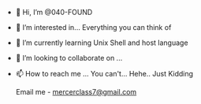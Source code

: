 - 👋 Hi, I’m @040-FOUND
- 👀 I’m interested in... Everything you can think of
- 🌱 I’m currently learning Unix Shell and host language
- 🤝 I’m looking to collaborate on ...
- 📫 How to reach me ... You can't...
   Hehe.. Just Kidding

     Email me - mercerclass7@gmail.com

<!---
040-FOUND/040-FOUND is a ✨ special ✨ repository because its `README.md` (this file) appears on your GitHub profile.
You can click the Preview link to take a look at your changes.
-->
